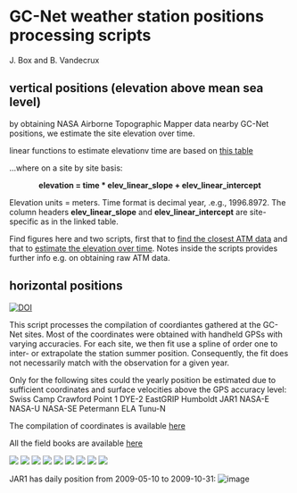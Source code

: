 # GC-Net weather station positions processing scripts

J. Box and B. Vandecrux

## vertical positions (elevation above mean sea level)

by obtaining NASA Airborne Topographic Mapper data nearby GC-Net positions, we estimate the site elevation over time.

linear functions to estimate elevationv time are based on [this table](https://github.com/GEUS-Glaciology-and-Climate/GCNet_positions/blob/main/ATM/output/GC-Net_elevations_solely_from_ATM_fit.csv) 

...where on a site by site basis: 
<p align="center">
<b>elevation = time * elev_linear_slope + elev_linear_intercept</b>
</p>

Elevation units = meters. Time format is decimal year, .e.g., 1996.8972. The column headers **elev_linear_slope** and **elev_linear_intercept** are site-specific as in the linked table.

Find figures here and two scripts, first that to [find the closest ATM data](https://github.com/GEUS-Glaciology-and-Climate/GCNet_positions/blob/main/ATM/find_AWS_elev_from_ATM_data.py) and that to [estimate the elevation over time](https://github.com/GEUS-Glaciology-and-Climate/GCNet_positions/blob/main/analyze_AWS_elevs_including_ATM.py). Notes inside the scripts provides further info e.g. on obtaining raw ATM data.

## horizontal positions
[![DOI](https://zenodo.org/badge/DOI/10.5281/zenodo.7729070.svg)](https://doi.org/10.5281/zenodo.7729070)

This script processes the compilation of coordiantes gathered at the GC-Net sites.
Most of the coordinates were obtained with handheld GPSs with varying accuracies.
For each site, we then fit use a spline of order one to inter- or extrapolate the station summer position.
Consequently, the fit does not necessarily match with the observation for a given year.

Only for the following sites could the yearly position be estimated due to sufficient coordinates and surface velocities above the GPS accuracy level:
Swiss Camp
Crawford Point 1
DYE-2
EastGRIP
Humboldt
JAR1
NASA-E
NASA-U
NASA-SE
Petermann ELA
Tunu-N

The compilation of coordinates is available [here](https://docs.google.com/spreadsheets/d/1R2SA7rqo9PHfAAGeSVgy7eWVHRugV8Z3nbWga5Xin1U/edit?usp=sharing)

All the field books are available [here](https://doi.org/10.5281/zenodo.7728549)


![](figs/SWC_final.png)
![](figs/CP1_final.png)
![](figs/NAU_final.png)
![](figs/TUN_final.png)
![](figs/DY2_final.png)
![](figs/JR1_final.png)
![](figs/NAE_final.png)
![](figs/NSE_final.png)
![](figs/PET_final.png)

JAR1 has daily position from 2009-05-10 to 2009-10-31:
![image](https://user-images.githubusercontent.com/35140661/203256827-e1d803f2-da46-42ef-8d8f-f28808a9a07f.png)


